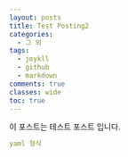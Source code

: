 ```yaml
---
layout: posts
title: Test Posting2
categories:
  - 그 외
tags:
  - jeykll
  - github
  - markdown
comments: true  
classes: wide
toc: true
---
```

이 포스트는 테스트 포스트 입니다.
```yaml
yaml 형식
```
